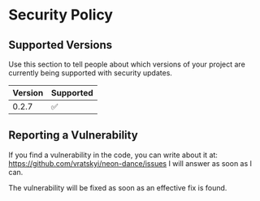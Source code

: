 # Security Policy

## Supported Versions

Use this section to tell people about which versions of your project are
currently being supported with security updates.

| Version | Supported          |
| ------- | ------------------ |
| 0.2.7   | :white_check_mark: |

## Reporting a Vulnerability

If you find a vulnerability in the code, you can write about it at: https://github.com/vratskyi/neon-dance/issues
I will answer as soon as I can.

The vulnerability will be fixed as soon as an effective fix is found.
